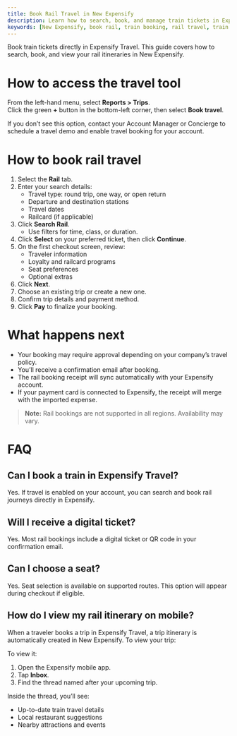 ```yaml
---
title: Book Rail Travel in New Expensify
description: Learn how to search, book, and manage train tickets in Expensify Travel, including how to view your rail itinerary in the mobile app.
keywords: [New Expensify, book rail, train booking, rail travel, train tickets, travel itinerary, Expensify Travel]
---
```


<div id="new-expensify" markdown="1">

Book train tickets directly in Expensify Travel. This guide covers how to search, book, and view your rail itineraries in New Expensify.

# How to access the travel tool

From the left-hand menu, select **Reports > Trips**.  
Click the green **+** button in the bottom-left corner, then select **Book travel**.

If you don’t see this option, contact your Account Manager or Concierge to schedule a travel demo and enable travel booking for your account.

# How to book rail travel

1. Select the **Rail** tab.  
2. Enter your search details:  
   - Travel type: round trip, one way, or open return  
   - Departure and destination stations  
   - Travel dates  
   - Railcard (if applicable)  
3. Click **Search Rail**.  
   - Use filters for time, class, or duration.  
4. Click **Select** on your preferred ticket, then click **Continue**.  
5. On the first checkout screen, review:  
   - Traveler information  
   - Loyalty and railcard programs  
   - Seat preferences  
   - Optional extras  
6. Click **Next**.  
7. Choose an existing trip or create a new one.  
8. Confirm trip details and payment method.  
9. Click **Pay** to finalize your booking.

# What happens next

- Your booking may require approval depending on your company’s travel policy.  
- You’ll receive a confirmation email after booking.  
- The rail booking receipt will sync automatically with your Expensify account.  
- If your payment card is connected to Expensify, the receipt will merge with the imported expense.  

> **Note:** Rail bookings are not supported in all regions. Availability may vary.

# FAQ

## Can I book a train in Expensify Travel?  
Yes. If travel is enabled on your account, you can search and book rail journeys directly in Expensify.  

## Will I receive a digital ticket?  
Yes. Most rail bookings include a digital ticket or QR code in your confirmation email.  

## Can I choose a seat?  
Yes. Seat selection is available on supported routes. This option will appear during checkout if eligible.  

## How do I view my rail itinerary on mobile?  
When a traveler books a trip in Expensify Travel, a trip itinerary is automatically created in New Expensify. To view your trip:

To view it:  
1. Open the Expensify mobile app.  
2. Tap **Inbox**.  
3. Find the thread named after your upcoming trip.  

Inside the thread, you’ll see:  
- Up-to-date train travel details  
- Local restaurant suggestions  
- Nearby attractions and events  

</div>
